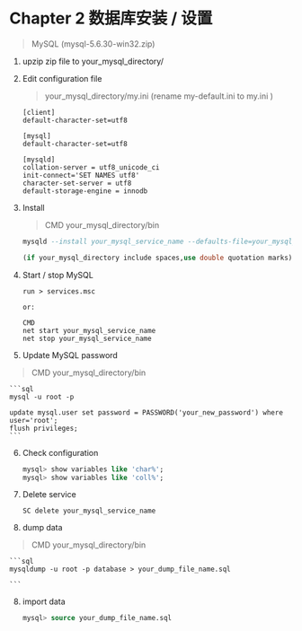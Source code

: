 # Chapter 2 数据库安装 / 设置

> MySQL (mysql-5.6.30-win32.zip)

1. upzip zip file to your_mysql_directory/

2. Edit configuration file
	
    > your_mysql_directory/my.ini (rename my-default.ini to my.ini )

    ```
    [client]
    default-character-set=utf8
    
    [mysql]
    default-character-set=utf8
    
    [mysqld]
    collation-server = utf8_unicode_ci
    init-connect='SET NAMES utf8'
    character-set-server = utf8
    default-storage-engine = innodb
    ```

3. Install
	
    > CMD your_mysql_directory/bin
  
    ```sql
    mysqld --install your_mysql_service_name --defaults-file=your_mysql_directory\my.ini
    
    (if your_mysql_directory include spaces,use double quotation marks)
    ```

4. Start / stop MySQL

    ```
    run > services.msc
	
	or:
	
	CMD
	net start your_mysql_service_name
	net stop your_mysql_service_name
	```

5. Update MySQL password

  > CMD your_mysql_directory/bin
    
    ```sql
    mysql -u root -p
    
    update mysql.user set password = PASSWORD('your_new_password') where user='root';
    flush privileges;
    ```
	
6. Check configuration
  
    ```sql    
    mysql> show variables like 'char%';
    mysql> show variables like 'coll%';
    ```

7. Delete service

    ```
    SC delete your_mysql_service_name
    ```

7. dump data
     
  > CMD your_mysql_directory/bin

    ```sql
    mysqldump -u root -p database > your_dump_file_name.sql
    
    ```
    
8. import data

    ```sql
    mysql> source your_dump_file_name.sql
    ```